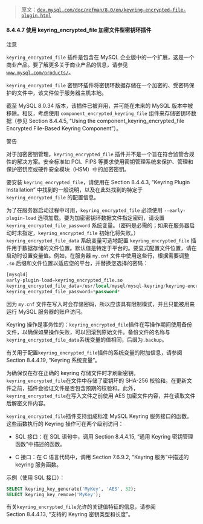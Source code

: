 > 原文：[`dev.mysql.com/doc/refman/8.0/en/keyring-encrypted-file-plugin.html`](https://dev.mysql.com/doc/refman/8.0/en/keyring-encrypted-file-plugin.html)

#### 8.4.4.7 使用 keyring_encrypted_file 加密文件型密钥环插件

注意

`keyring_encrypted_file` 插件是包含在 MySQL 企业版中的一个扩展，这是一个商业产品。要了解更多关于商业产品的信息，请参见 [`www.mysql.com/products/`](https://www.mysql.com/products/)。

`keyring_encrypted_file` 密钥环插件将密钥环数据存储在一个加密的、受密码保护的文件中，该文件位于服务器主机本地。

截至 MySQL 8.0.34 版本，该插件已被弃用，并可能在未来的 MySQL 版本中被移除。相反，考虑使用 `component_encrypted_keyring_file` 组件来存储密钥环数据（参见 Section 8.4.4.5, “Using the component_keyring_encrypted_file Encrypted File-Based Keyring Component”）。

警告

对于加密密钥管理，`keyring_encrypted_file` 插件并不是一个旨在符合监管合规性的解决方案。安全标准如 PCI、FIPS 等要求使用密钥管理系统来保护、管理和保护密钥库或硬件安全模块（HSM）中的加密密钥。

要安装 `keyring_encrypted_file`，请使用在 Section 8.4.4.3, “Keyring Plugin Installation” 中找到的一般说明，以及在此处找到的特定于 `keyring_encrypted_file` 的配置信息。

为了在服务器启动过程中可用，`keyring_encrypted_file` 必须使用 `--early-plugin-load` 选项加载。要为加密密钥环数据文件指定密码，请设置 `keyring_encrypted_file_password` 系统变量。（密码是必需的；如果在服务器启动时未指定，`keyring_encrypted_file` 初始化将失败。）`keyring_encrypted_file_data` 系统变量可选地配置 `keyring_encrypted_file` 插件用于数据存储的文件位置。默认值是特定于平台的。要显式配置文件位置，请在启动时设置变量值。例如，在服务器 `my.cnf` 文件中使用这些行，根据需要调整 `.so` 后缀和文件位置以适应您的平台，并替换您选择的密码：

```sql
[mysqld]
early-plugin-load=keyring_encrypted_file.so
keyring_encrypted_file_data=/usr/local/mysql/mysql-keyring/keyring-encrypted
keyring_encrypted_file_password=*password*
```

因为 `my.cnf` 文件在写入时会存储密码，所以应该具有限制模式，并且只能被用来运行 MySQL 服务器的账户访问。

Keyring 操作是事务性的：`keyring_encrypted_file`插件在写操作期间使用备份文件，以确保如果操作失败，可以回滚到原始文件。备份文件的名称与`keyring_encrypted_file_data`系统变量的值相同，后缀为`.backup`。

有关用于配置`keyring_encrypted_file`插件的系统变量的附加信息，请参阅 Section 8.4.4.19, “Keyring 系统变量”。

为确保仅在存在正确的 keyring 存储文件时才刷新密钥，`keyring_encrypted_file`在文件中存储了密钥环的 SHA-256 校验和。在更新文件之前，插件会验证文件是否包含预期的校验和。此外，`keyring_encrypted_file`在写入文件之前使用 AES 加密文件内容，并在读取文件后解密文件内容。

`keyring_encrypted_file`插件支持组成标准 MySQL Keyring 服务接口的函数。这些函数执行的 Keyring 操作可在两个级别访问：

+   SQL 接口：在 SQL 语句中，调用 Section 8.4.4.15, “通用 Keyring 密钥管理函数”中描述的函数。

+   C 接口：在 C 语言代码中，调用 Section 7.6.9.2, “Keyring 服务”中描述的 keyring 服务函数。

示例（使用 SQL 接口）：

```sql
SELECT keyring_key_generate('MyKey', 'AES', 32);
SELECT keyring_key_remove('MyKey');
```

有关`keyring_encrypted_file`允许的关键值特征的信息，请参阅 Section 8.4.4.13, “支持的 Keyring 密钥类型和长度”。
